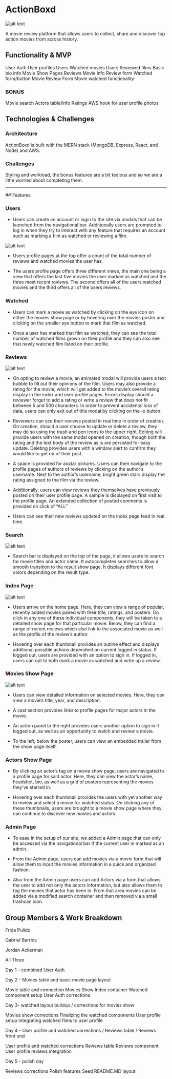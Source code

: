 # ActionBoxd

![alt text](https://i.imgur.com/m7ZZwNu.png)

A movie review platform that allows users to collect, share and discover top action movies from across history.

## Functionality & MVP

User Auth
User profiles
Users Watched movies
Users Reviewed films
Basic bio info
Movie Show Pages
Reviews
Movie info
Review form
Watched form/button
Movie Review Form
Movie watched functionality


### BONUS

Movie search
Actors table/info
Ratings
AWS hook for user profile photos

 
## Technologies & Challenges
 
### Architecture

ActionBoxd is built with the MERN stack (MongoDB, Express, React, and Node) and AWS.



### Challenges 
Styling and workload, the bonus features are a bit tedious and so we are a little worried about completing them.  





---

## Features

### Users

* Users can create an account or login to the site via modals that can be launched from the navigational bar. Additionally users are prompted to log in when they try to interact with any feature that requires an account such as marking a film as watched or reviewing a film. 

![alt text](https://i.imgur.com/s1TDxQ0.png)


* Users profile pages at the top offer a count of the total number of reviews and watched movies the user has. 

* The users profile page offers three different views, the main one being a view that offers the last five movies the user marked as watched and the three most recent reviews. The second offers all of the users watched movies and the third offers all of the users reviews. 

### Watched

* Users can mark a movie as watched by clicking on the eye icon on either the movies show page or by hovering over the movies poster and clicking on the smaller eye button to mark that film as watched.

* Once a user has marked that film as watched, they can see the total number of watched films grown on their profile and they can also see that newly watched film listed on their profile. 


### Reviews

![alt text](https://i.imgur.com/8STKHwk.png)

* On opting to review a movie, an animated modal will provide users a text bubble to fill out their opinions of the film.  Users may also provide a rating for the movie, which will get added to the movie’s overall rating display in the index and user profile pages.  Errors display should a reviewer forget to add a rating or write a review that does not fit between 5 and 500 characters.  In order to prevent accidental loss of data, users can only exit out of this modal by clicking on the -x button.

* Reviewers can see their reviews posted in real time in order of creation.  On creation, should a user choose to update or delete a review, they may do so using the trash and pen icons to the upper right.  Editing will provide users with the same modal opened on creation, though both the rating and the text body of the review as is are persisted for easy update.  Deleting provides users with a window alert to confirm they would like to get rid of their post.

* A space is provided for avatar pictures.  Users can then navigate to the profile pages of authors of reviews by clicking on the author’s username.  Next to the author’s username, bright green stars display the rating assigned to the film via the review.

* Additionally, users can view reviews they themselves have previously posted on their user profile page.  A sample is displayed on first visit to the profile page.  An extended collection of posted comments is provided on click of “ALL”

* Users can see their new reviews updated on the index page feed in real time.

### Search

![alt text](https://i.imgur.com/8gumPjA.png)

* Search bar is displayed on the top of the page, it allows users to search for movie titles and actor name. It autocompletes searches to allow a smooth transition to the result show page. It displays different font colors depending on the result type.

### Index Page

![alt text](https://i.imgur.com/QYpfMG7.png)

* Users arrive on the home page.  Here, they can view a range of popular, recently added movies paired with their title, ratings, and posters.  On click in any one of these individual components, they will be taken to a detailed show page for that particular movie.  Below, they can find a range of recent reviews which also link to the associated movie as well as the profile of the review’s author.



* Hovering over each thumbnail provides an outline effect and displays additional possible actions dependent on current logged in status.  If logged out, users are provided with an option to sign in.  If logged in, users can opt to both mark a movie as watched and write up a review.

### Movies Show Page

![alt text](https://i.imgur.com/Ohx3lYr.png)

* Users can view detailed information on selected movies.  Here, they can view a movie’s title, year, and description.  

* A cast section provides links to profile pages for major actors in the movie.  

* An action panel to the right provides users another option to sign in if logged out, as well as an opportunity to watch and review a movie.  

* To the left, below the poster, users can view an embedded trailer from the show page itself.

### Actors Show Page

* By clicking an actor’s tag on a movie show page, users are navigated to a profile page for said actor.  Here, they can view the actor’s name, headshot, bio, as well as a grid of posters representing the movies they’ve starred in.  

* Hovering over each thumbnail provides the users with yet another way to review and select a movie for watched status.  On clicking any of these thumbnails, users are brought to a movie show page where they can continue to discover new movies and actors.


### Admin Page 


* To ease in the setup of our site, we added a Admin page that can only be accessed via the navigational bar if the current user in marked as an admin. 

* From the Admin page, users can add movies via a movie form that will allow them to input the movies information in a quick and organized fashion. 

* Also from the Admin page users can add Actors via a form that allows the user to add not only the actors information, but also allows them to tag the movies that actor has been in. From that area movies can be added via a modified search container and then removed via a small trashcan icon.



## Group Members & Work Breakdown

Frida Pulido

Gabriel Barrios

Jordan Ackerman

All Three

Day 1 - combined User Auth  

   
Day 2 - Movies table and basic movie page layout

Movie table and connection 
Movies Show Index container
Watched component setup
User Auth corrections

Day 3- watched layout buildup / corrections for movies show

Movies show corrections
Finalizing the watched components
User profile setup
Integrating watched films to user profile



Day 4 - User profile and watched corrections / Reviews table / Reviews front end

User profile and watched corrections
Reviews table 
Reviews component
User profile reviews integration

Day 5 - polish day

Reviews corrections 
Polish features
Seed
README.MD layout
